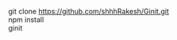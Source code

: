 git clone https://github.com/shhhRakesh/Ginit.git <br>
npm install <br>
ginit <repo-name> <description>
